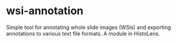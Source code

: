 # wsi-annotation
Simple tool for annotating whole slide images (WSIs) and exporting annotations to various text file formats. A module in HistoLens.
